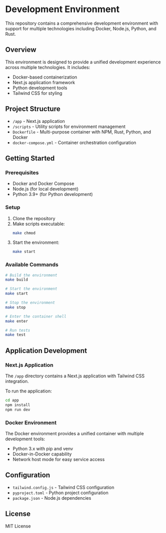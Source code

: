 # Development Environment

This repository contains a comprehensive development environment with support for multiple technologies including Docker, Node.js, Python, and Rust.

## Overview

This environment is designed to provide a unified development experience across multiple technologies. It includes:

- Docker-based containerization
- Next.js application framework
- Python development tools
- Tailwind CSS for styling

## Project Structure

- `/app` - Next.js application
- `/scripts` - Utility scripts for environment management
- `Dockerfile` - Multi-purpose container with NPM, Rust, Python, and Docker
- `docker-compose.yml` - Container orchestration configuration

## Getting Started

### Prerequisites

- Docker and Docker Compose
- Node.js (for local development)
- Python 3.9+ (for Python development)

### Setup

1. Clone the repository
2. Make scripts executable:
   ```bash
   make chmod
   ```
3. Start the environment:
   ```bash
   make start
   ```

### Available Commands

```bash
# Build the environment
make build

# Start the environment
make start

# Stop the environment
make stop

# Enter the container shell
make enter

# Run tests
make test
```

## Application Development

### Next.js Application

The `/app` directory contains a Next.js application with Tailwind CSS integration.

To run the application:

```bash
cd app
npm install
npm run dev
```

### Docker Environment

The Docker environment provides a unified container with multiple development tools:

- Python 3.x with pip and venv
- Docker-in-Docker capability
- Network host mode for easy service access

## Configuration

- `tailwind.config.js` - Tailwind CSS configuration
- `pyproject.toml` - Python project configuration
- `package.json` - Node.js dependencies

## License

MIT License